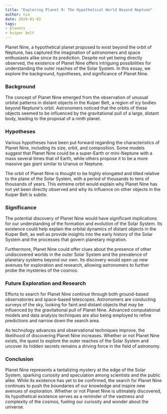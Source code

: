 ```yaml
---
title: "Exploring Planet 9: The Hypothetical World Beyond Neptune"
author: nia
date: 2024-01-02
tags:
- planets
- kuiper belt
---
```


Planet Nine, a hypothetical planet proposed to exist beyond the orbit of Neptune, has captured the imagination of astronomers and space enthusiasts alike since its prediction. Despite not yet being directly observed, the existence of Planet Nine offers intriguing possibilities for understanding the outer reaches of the Solar System. In this essay, we explore the background, hypotheses, and significance of Planet Nine.

### Background

The concept of Planet Nine emerged from the observation of unusual orbital patterns in distant objects in the Kuiper Belt, a region of icy bodies beyond Neptune's orbit. Astronomers noticed that the orbits of these objects seemed to be influenced by the gravitational pull of a large, distant body, leading to the proposal of a ninth planet.

### Hypotheses

Various hypotheses have been put forward regarding the characteristics of Planet Nine, including its size, orbit, and composition. Some models suggest that Planet Nine could be a super-Earth or mini-Neptune with a mass several times that of Earth, while others propose it to be a more massive gas giant similar to Uranus or Neptune.

The orbit of Planet Nine is thought to be highly elongated and tilted relative to the plane of the Solar System, with a period of thousands to tens of thousands of years. This extreme orbit would explain why Planet Nine has not yet been directly observed and why its influence on other objects in the Kuiper Belt is subtle.

### Significance

The potential discovery of Planet Nine would have significant implications for our understanding of the formation and evolution of the Solar System. Its existence could help explain the orbital dynamics of distant objects in the Kuiper Belt, as well as provide insights into the early history of the Solar System and the processes that govern planetary migration.

Furthermore, Planet Nine could offer clues about the presence of other undiscovered worlds in the outer Solar System and the prevalence of planetary systems beyond our own. Its discovery would open up new avenues for exploration and research, allowing astronomers to further probe the mysteries of the cosmos.

### Future Exploration and Research

Efforts to search for Planet Nine continue through both ground-based observatories and space-based telescopes. Astronomers are conducting surveys of the sky, looking for faint and distant objects that may be influenced by the gravitational pull of Planet Nine. Advanced computational models and data analysis techniques are also being employed to refine predictions and narrow down the search area.

As technology advances and observational techniques improve, the likelihood of discovering Planet Nine increases. Whether or not Planet Nine exists, the quest to explore the outer reaches of the Solar System and uncover its hidden secrets remains a driving force in the field of astronomy.

### Conclusion

Planet Nine represents a tantalizing mystery at the edge of the Solar System, sparking curiosity and speculation among scientists and the public alike. While its existence has yet to be confirmed, the search for Planet Nine continues to push the boundaries of our knowledge and inspire new avenues of exploration. Whether or not Planet Nine is ultimately discovered, its hypothetical existence serves as a reminder of the vastness and complexity of the cosmos, fueling our curiosity and wonder about the universe.